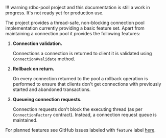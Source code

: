 <!---
 ! Copyright 2016-2017 rdbc contributors
 !
 ! Licensed under the Apache License, Version 2.0 (the "License");
 ! you may not use this file except in compliance with the License.
 ! You may obtain a copy of the License at
 !
 !     http://www.apache.org/licenses/LICENSE-2.0
 !
 ! Unless required by applicable law or agreed to in writing, software
 ! distributed under the License is distributed on an "AS IS" BASIS,
 ! WITHOUT WARRANTIES OR CONDITIONS OF ANY KIND, either express or implied.
 ! See the License for the specific language governing permissions and
 ! limitations under the License. 
 -->
!!! warning
    rdbc-pool project and this documentation is still a work in progress.
    It's not ready yet for production use.
    
The project provides a thread-safe, non-blocking connection pool implementation
currently providing a basic feature set. Apart from maintaining a connection pool
it provides the following features:

1.  **Connection validation.**

    Connections a connection is returned to client it is validated using
    `Connection#validate` method.

2.  **Rollback on return.**

    On every connection returned to the pool a rollback operation is performed
    to ensure that clients don't get connections with previously started
    and abandoned transactions.

3.  **Queueing connection requests.**

    Connection requests don't block the executing thread (as per `ConnectionFactory` contract).
    Instead, a connection request queue is maintained.
    
For planned features see GitHub issues labeled with `feature` label
[here](https://github.com/rdbc-io/rdbc-pool/issues?q=is%3Aissue+is%3Aopen+label%3Afeature).
